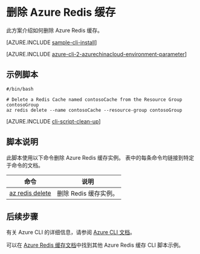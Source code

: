 <properties
    pageTitle="Azure CLI 脚本示例 - 删除 Azure Redis 缓存 | Azure"
    description="Azure CLI 脚本示例 - 删除 Azure Redis 缓存"
    services="redis-cache"
    documentationcenter=""
    author="steved0x"
    manager="douge"
    editor=""
    tags="azure-service-management"
    translationtype="Human Translation" />
<tags
    ms.assetid="7beded7a-d2c9-43a6-b3b4-b8079c11de4a"
    ms.service="cache"
    ms.devlang="azurecli"
    ms.topic="article"
    ms.tgt_pltfrm="na"
    ms.workload="tbd"
    ms.date="04/14/2017"
    wacn.date="05/02/2017"
    ms.author="sdanie"
    ms.sourcegitcommit="78da854d58905bc82228bcbff1de0fcfbc12d5ac"
    ms.openlocfilehash="d96c11ada878b23873bb96772b43dfa808d8756d"
    ms.lasthandoff="04/22/2017" />

# <a name="delete-an-azure-redis-cache"></a>删除 Azure Redis 缓存

此方案介绍如何删除 Azure Redis 缓存。

[AZURE.INCLUDE [sample-cli-install](../../includes/sample-cli-install.md)]

[AZURE.INCLUDE [azure-cli-2-azurechinacloud-environment-parameter](../../includes/azure-cli-2-azurechinacloud-environment-parameter.md)]

## <a name="sample-script"></a>示例脚本

    #/bin/bash

    # Delete a Redis Cache named contosoCache from the Resource Group contosoGroup
    az redis delete --name contosoCache --resource-group contosoGroup


[AZURE.INCLUDE [cli-script-clean-up](../../includes/redis-cli-script-clean-up.md)]

## <a name="script-explanation"></a>脚本说明

此脚本使用以下命令删除 Azure Redis 缓存实例。 表中的每条命令均链接到特定于命令的文档。

| 命令 | 说明 |
|---|---|
| [az redis delete](https://docs.microsoft.com/zh-cn/cli/azure/redis#delete) | 删除 Redis 缓存实例。 |

## <a name="next-steps"></a>后续步骤

有关 Azure CLI 的详细信息，请参阅 [Azure CLI 文档](https://docs.microsoft.com/zh-cn/cli/azure/overview)。

可以在 [Azure Redis 缓存文档](/documentation/articles/cli-samples/)中找到其他 Azure Redis 缓存 CLI 脚本示例。